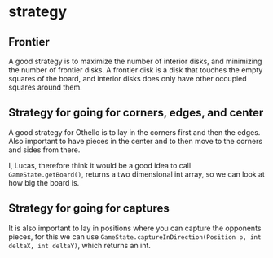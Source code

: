 # strategy

## Frontier

A good strategy is to maximize the number of interior disks, and minimizing the number of frontier disks.
A frontier disk is a disk that touches the empty squares of the board, and interior disks does only have other occupied squares around them.

## Strategy for going for corners, edges, and center

A good strategy for Othello is to lay in the corners first and then the edges.
Also important to have pieces in the center and to then move to the corners and sides from there.

I, Lucas, therefore think it would be a good idea to call `GameState.getBoard()`, returns a two dimensional int array, so we can look at how big the board is.

## Strategy for going for captures

It is also important to lay in positions where you can capture the opponents pieces, for this we can use `GameState.captureInDirection(Position p, int deltaX, int deltaY)`, which returns an int.
